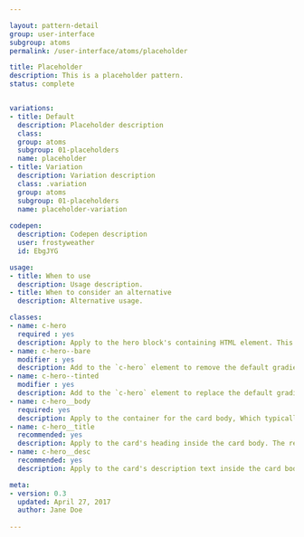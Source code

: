```yaml
---

layout: pattern-detail
group: user-interface
subgroup: atoms
permalink: /user-interface/atoms/placeholder

title: Placeholder
description: This is a placeholder pattern.
status: complete


variations:
- title: Default
  description: Placeholder description
  class:
  group: atoms
  subgroup: 01-placeholders
  name: placeholder
- title: Variation
  description: Variation description
  class: .variation
  group: atoms
  subgroup: 01-placeholders
  name: placeholder-variation
  
codepen:
  description: Codepen description
  user: frostyweather
  id: EbgJYG

usage:
- title: When to use
  description: Usage description.
- title: When to consider an alternative
  description: Alternative usage.

classes:
- name: c-hero
  required : yes
  description: Apply to the hero block's containing HTML element. This class sets up the background-image handling and text color for the unit. The `c-hero` element should have just one immediate child, the `c-hero__body` element. Note, too, that the unit's hero image should be applied as a background image to this `c-hero` element.
- name: c-hero--bare
  modifier : yes
  description: Add to the `c-hero` element to remove the default gradient overlay from the hero image.
- name: c-hero--tinted
  modifier : yes
  description: Add to the `c-hero` element to replace the default gradient overlay with a solid, uniform tint.
- name: c-hero__body
  required: yes
  description: Apply to the container for the card body, Which typically includes a title and description (see below) but can include any arbitrary markup including buttons for a call to action. The class manages the card's background gradient.
- name: c-hero__title
  recommended: yes
  description: Apply to the card's heading inside the card body. The recommended element for this class is `<h1>`.
- name: c-hero__desc
  recommended: yes
  description: Apply to the card's description text inside the card body. The recommended element for this class is `<p>`.

meta:
- version: 0.3
  updated: April 27, 2017
  author: Jane Doe
  
---
```

